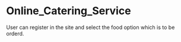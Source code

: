 # Online_Catering_Service
User can register in the site and select the food option which is to be orderd.
